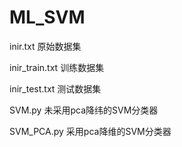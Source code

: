 # ML_SVM

inir.txt              原始数据集

inir_train.txt    训练数据集

inir_test.txt       测试数据集

SVM.py               未采用pca降纬的SVM分类器

SVM_PCA.py       采用pca降维的SVM分类器
